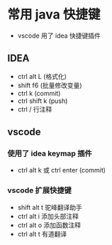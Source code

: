 # 常用 java 快捷键

- vscode 用了 idea 快捷键插件

## IDEA

- ctrl alt L (格式化)
- shift f6 (批量修改变量)
- ctrl k (commit)
- ctrl shift k (push)
- ctrl / 行注释

## vscode

### 使用了 idea keymap 插件

- ctrl alt k 或 ctrl enter (commit)

### vscode 扩展快捷键

- shift alt t 驼峰翻译助手
- ctrl alt i 添加头部注释
- ctrl alt o 添加函数注释
- ctrl alt t 有道翻译
